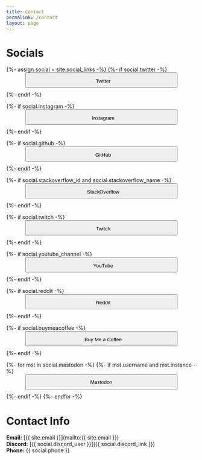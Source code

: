 ```yaml
---
title: Contact
permalink: /contact
layout: page
---
```


<style>
    button{
        margin-left: 10%;
        width: 80%;
        margin-right: 10%;
        height: 40px;
        margin-bottom: 10px;
    }

    i{
        font-size: 20px;
        padding-right: 10px;
    }
</style>

# Socials
<hl />

{%- assign social = site.social_links -%}
{%- if social.twitter -%}
<button onclick="location.href='https://twitter.com/{{ social.twitter | cgi_escape | escape }}'" type="button">
<i class="ai-twitter-fill"></i>Twitter
</button>
{%- endif -%}

{%- if social.instagram -%}
<button onclick="location.href='https://instagram.com/{{ social.instagram | cgi_escape | escape }}'" type="button">
<i class="ai-instagram-fill"></i>Instagram
</button>
{%- endif -%}

{%- if social.github -%}
<button onclick="location.href='https://github.com/{{ social.github | cgi_escape | escape }}'" type="button">
<i class="ai-github-fill"></i> GitHub
</button>
{%- endif -%}

{%- if social.stackoverflow_id and social.stackoverflow_name -%}
<button onclick="location.href='https://stackoverflow.com/users/{{ social.stackoverflow_id | cgi_escape | escape }}/{{ social.stackoverflow_name | cgi_escape | escape }}'" type="button">
<i class="ai-stack-overflow-fill"></i> StackOverflow
</button>
{%- endif -%}

{%- if social.twitch -%}
<button onclick="location.href='https://twitch.tv/{{ social.twitch | cgi_escape | escape }}'" type="button">
<i class="ai-twitch-fill"></i>Twitch
</button>
{%- endif -%}

{%- if social.youtube_channel -%}
<button onclick="location.href='https://www.youtube.com/channel/{{ social.youtube_channel | cgi_escape | escape }}'" type="button">
<i class="ai-youtube-fill"></i>YouTube
</button>
{%- endif -%}

{%- if social.reddit -%}
<button onclick="location.href='https://reddit.com/u/{{ social.reddit | cgi_escape | escape }}'" type="button">
<i class="ai-reddit-fill"></i>Reddit
</button>
{%- endif -%}

{%- if social.buymeacoffee -%}
<button onclick="location.href='https://www.buymeacoffee.com/{{ social.buymeacoffee | cgi_escape | escape }}'" type="button">
<i class="ai-coffee"></i>Buy Me a Coffee
</button>
{%- endif -%}

{%- for mst in social.mastodon -%}
{%- if mst.username and mst.instance -%}
<button onclick="location.href='https://{{ mst.instance | cgi_escape | escape}}/@{{mst.username}}'" type="button">
Mastodon
</button>
{%- endif -%}
{%- endfor -%}

<hl />


# Contact Info

**Email:** [{{ site.email }}](mailto:{{ site.email }})
<br/>**Discord:** [{{ social.discord_user }}]({{ social.discord_link }})
<br/>**Phone:** {{ social.phone }}
